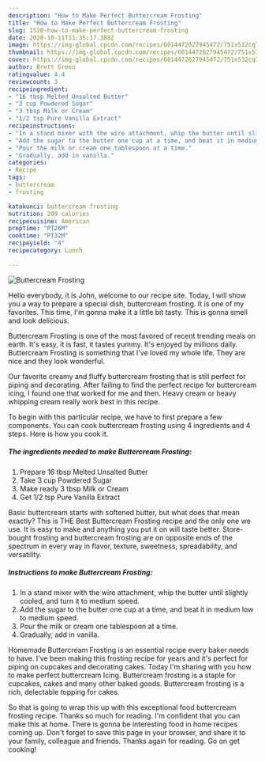 ```yaml
---
description: "How to Make Perfect Buttercream Frosting"
title: "How to Make Perfect Buttercream Frosting"
slug: 1520-how-to-make-perfect-buttercream-frosting
date: 2020-10-11T11:35:17.388Z
image: https://img-global.cpcdn.com/recipes/6014472627945472/751x532cq70/buttercream-frosting-recipe-main-photo.jpg
thumbnail: https://img-global.cpcdn.com/recipes/6014472627945472/751x532cq70/buttercream-frosting-recipe-main-photo.jpg
cover: https://img-global.cpcdn.com/recipes/6014472627945472/751x532cq70/buttercream-frosting-recipe-main-photo.jpg
author: Brett Green
ratingvalue: 4.4
reviewcount: 3
recipeingredient:
- "16 tbsp Melted Unsalted Butter"
- "3 cup Powdered Sugar"
- "3 tbsp Milk or Cream"
- "1/2 tsp Pure Vanilla Extract"
recipeinstructions:
- "In a stand mixer with the wire attachment, whip the butter until slightly cooled, and turn it to medium speed."
- "Add the sugar to the butter one cup at a time, and beat it in medium low to medium speed."
- "Pour the milk or cream one tablespoon at a time."
- "Gradually, add in vanilla."
categories:
- Recipe
tags:
- buttercream
- frosting

katakunci: buttercream frosting 
nutrition: 209 calories
recipecuisine: American
preptime: "PT26M"
cooktime: "PT32M"
recipeyield: "4"
recipecategory: Lunch

---
```



![Buttercream Frosting](https://img-global.cpcdn.com/recipes/6014472627945472/751x532cq70/buttercream-frosting-recipe-main-photo.jpg)

Hello everybody, it is John, welcome to our recipe site. Today, I will show you a way to prepare a special dish, buttercream frosting. It is one of my favorites. This time, I'm gonna make it a little bit tasty. This is gonna smell and look delicious.

Buttercream Frosting is one of the most favored of recent trending meals on earth. It's easy, it is fast, it tastes yummy. It's enjoyed by millions daily. Buttercream Frosting is something that I've loved my whole life. They are nice and they look wonderful.

Our favorite creamy and fluffy buttercream frosting that is still perfect for piping and decorating. After failing to find the perfect recipe for buttercream icing, I found one that worked for me and then. Heavy cream or heavy whipping cream really work best in this recipe.


To begin with this particular recipe, we have to first prepare a few components. You can cook buttercream frosting using 4 ingredients and 4 steps. Here is how you cook it.

<!--inarticleads1-->

##### The ingredients needed to make Buttercream Frosting:

1. Prepare 16 tbsp Melted Unsalted Butter
1. Take 3 cup Powdered Sugar
1. Make ready 3 tbsp Milk or Cream
1. Get 1/2 tsp Pure Vanilla Extract


Basic buttercream starts with softened butter, but what does that mean exactly? This is THE Best Buttercream Frosting recipe and the only one we use. It is easy to make and anything you put it on will taste better. Store-bought frosting and buttercream frosting are on opposite ends of the spectrum in every way in flavor, texture, sweetness, spreadability, and versatility. 

<!--inarticleads2-->

##### Instructions to make Buttercream Frosting:

1. In a stand mixer with the wire attachment, whip the butter until slightly cooled, and turn it to medium speed.
1. Add the sugar to the butter one cup at a time, and beat it in medium low to medium speed.
1. Pour the milk or cream one tablespoon at a time.
1. Gradually, add in vanilla.


Homemade Buttercream Frosting is an essential recipe every baker needs to have. I&#39;ve been making this frosting recipe for years and it&#39;s perfect for piping on cupcakes and decorating cakes. Today I&#39;m sharing with you how to make perfect buttercream Icing. Buttercream frosting is a staple for cupcakes, cakes and many other baked goods. Buttercream frosting is a rich, delectable topping for cakes. 

So that is going to wrap this up with this exceptional food buttercream frosting recipe. Thanks so much for reading. I'm confident that you can make this at home. There is gonna be interesting food in home recipes coming up. Don't forget to save this page in your browser, and share it to your family, colleague and friends. Thanks again for reading. Go on get cooking!
